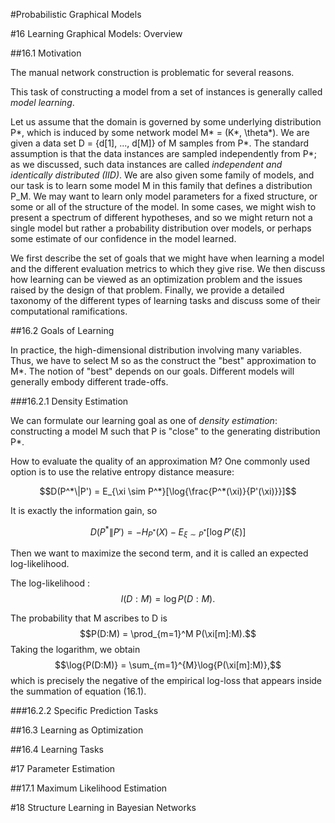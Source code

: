 #Probabilistic Graphical Models

#16 Learning Graphical Models: Overview

##16.1 Motivation

The manual network construction is problematic for several reasons.

This task of constructing a model from a set of instances is generally called *model learning*.

Let us assume that the domain is governed by some underlying distribution P*, which is induced by some network model M* = (K*, \theta*). We are given a data set D = {d[1], ..., d[M]} of M samples from P*. The standard assumption is that the data instances are sampled independently from P*; as we discussed, such data instances are called *independent and identically distributed (IID)*. We are also given some family of models, and our task is to learn some model M in this family that defines a distribution P_M. We may want to learn only model parameters for a fixed structure, or some or all of the structure of the model. In some cases, we might wish to present a spectrum of different hypotheses, and so we might return not a single model but rather a probability distribution over models, or perhaps some estimate of our confidence in the model learned.

We first describe the set of goals that we might have when learning a model and the different evaluation metrics to which they give rise. We then discuss how learning can be viewed as an optimization problem and the issues raised by the design of that problem. Finally, we provide a detailed taxonomy of the different types of learning tasks and discuss some of their computational ramifications.

##16.2 Goals of Learning

In practice, the high-dimensional distribution involving many variables. Thus, we have to select M so as the construct the "best" approximation to M*. The notion of "best" depends on our goals. Different models will generally embody different trade-offs.

###16.2.1 Density Estimation

We can formulate our learning goal as one of *density estimation*: constructing a model M such that P is "close" to the generating distribution P*.

How to evaluate the quality of an approximation M? One commonly used option is to use the relative entropy distance measure:

  $$D(P^*\|P') = E_{\xi \sim P^*}[\log{\frac{P^*(\xi)}{P'(\xi)}}]$$

It is exactly the information gain, so

  $$D(P^*\|P') = -H_{P^*}(X) - E_{\xi \sim P^*}[\log{P'(\xi)}]$$

Then we want to maximize the second term, and it is called an expected log-likelihood.

The log-likelihood : $$l(D:M) = \log{P(D:M)}.$$

The probability that M ascribes to D is $$P(D:M) = \prod_{m=1}^M P(\xi[m]:M).$$ Taking the logarithm, we obtain $$\log{P(D:M)} = \sum_{m=1}^{M}\log{P(\xi[m]:M)},$$ which is precisely the negative of the empirical log-loss that appears inside the summation of equation (16.1).

###16.2.2 Specific Prediction Tasks

##16.3 Learning as Optimization

##16.4 Learning Tasks

#17 Parameter Estimation

##17.1 Maximum Likelihood Estimation




#18 Structure Learning in Bayesian Networks
